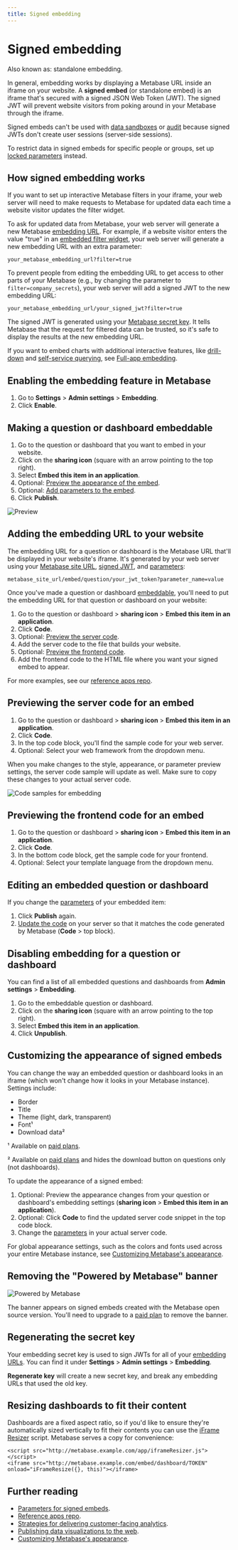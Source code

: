 ```yaml
---
title: Signed embedding
---
```


# Signed embedding

Also known as: standalone embedding.

In general, embedding works by displaying a Metabase URL inside an iframe on your website. A **signed embed** (or standalone embed) is an iframe that's secured with a signed JSON Web Token (JWT). The signed JWT will prevent website visitors from poking around in your Metabase through the iframe.

Signed embeds can't be used with [data sandboxes](../permissions/data-sandboxes.md) or [audit](../usage-and-performance-tools/audit.md) because signed JWTs don't create user sessions (server-side sessions).

To restrict data in signed embeds for specific people or groups, set up [locked parameters](./signed-embedding-parameters.md#restricting-data-in-a-signed-embed) instead.

## How signed embedding works

If you want to set up interactive Metabase filters in your iframe, your web server will need to make requests to Metabase for updated data each time a website visitor updates the filter widget.

To ask for updated data from Metabase, your web server will generate a new Metabase [embedding URL](#adding-the-embedding-url-to-your-website). For example, if a website visitor enters the value "true" in an [embedded filter widget](./signed-embedding-parameters.md#adding-a-filter-widget-to-a-signed-embed), your web server will generate a new embedding URL with an extra parameter:

```
your_metabase_embedding_url?filter=true
```

To prevent people from editing the embedding URL to get access to other parts of your Metabase (e.g., by changing the parameter to `filter=company_secrets`), your web server will add a signed JWT to the new embedding URL:

```
your_metabase_embedding_url/your_signed_jwt?filter=true
```

The signed JWT is generated using your [Metabase secret key](#regenerating-the-secret-key). It tells Metabase that the request for filtered data can be trusted, so it's safe to display the results at the new embedding URL.

If you want to embed charts with additional interactive features, like [drill-down](https://www.metabase.com/learn/questions/drill-through) and [self-service querying](../questions/query-builder/introduction.md), see [Full-app embedding](./full-app-embedding.md).

## Enabling the embedding feature in Metabase

1. Go to **Settings** > **Admin settings** > **Embedding**.
2. Click **Enable**.

## Making a question or dashboard embeddable

1. Go to the question or dashboard that you want to embed in your website.
2. Click on the **sharing icon** (square with an arrow pointing to the top right).
3. Select **Embed this item in an application**.
4. Optional: [Preview the appearance of the embed](#customizing-the-appearance-of-signed-embeds).
5. Optional: [Add parameters to the embed](./signed-embedding-parameters.md).
6. Click **Publish**.

![Preview](./images/04-preview.png)

## Adding the embedding URL to your website

The embedding URL for a question or dashboard is the Metabase URL that'll be displayed in your website's iframe. It's generated by your web server using your [Metabase site URL](../configuring-metabase/settings.md#site-url), [signed JWT](#how-signed-embedding-works), and [parameters](./signed-embedding-parameters.md):

```
metabase_site_url/embed/question/your_jwt_token?parameter_name=value
```

Once you've made a question or dashboard [embeddable](#making-a-question-or-dashboard-embeddable), you'll need to put the embedding URL for that question or dashboard on your website:

1. Go to the question or dashboard > **sharing icon** > **Embed this item in an application**.
2. Click **Code**.
3. Optional: [Preview the server code](#previewing-the-frontend-code-for-an-embed).
4. Add the server code to the file that builds your website.
5. Optional: [Preview the frontend code](#previewing-the-frontend-code-for-an-embed).
6. Add the frontend code to the HTML file where you want your signed embed to appear.

For more examples, see our [reference apps repo](https://github.com/metabase/embedding-reference-apps).

## Previewing the server code for an embed

1. Go to the question or dashboard > **sharing icon** > **Embed this item in an application**.
2. Click **Code**.
3. In the top code block, you'll find the sample code for your web server.
4. Optional: Select your web framework from the dropdown menu.

When you make changes to the style, appearance, or parameter preview settings, the server code sample will update as well. Make sure to copy these changes to your actual server code.

![Code samples for embedding](./images/05-code.png)

## Previewing the frontend code for an embed

1. Go to the question or dashboard > **sharing icon** > **Embed this item in an application**.
2. Click **Code**.
3. In the bottom code block, get the sample code for your frontend.
4. Optional: Select your template language from the dropdown menu.

## Editing an embedded question or dashboard

If you change the [parameters](./signed-embedding-parameters.md) of your embedded item:

1. Click **Publish** again.
2. [Update the code](#adding-the-embedding-url-to-your-website) on your server so that it matches the code generated by Metabase (**Code** > top block).

## Disabling embedding for a question or dashboard

You can find a list of all embedded questions and dashboards from **Admin settings** > **Embedding**.

1. Go to the embeddable question or dashboard.
2. Click on the **sharing icon** (square with an arrow pointing to the top right).
3. Select **Embed this item in an application**.
4. Click **Unpublish**.

## Customizing the appearance of signed embeds

You can change the way an embedded question or dashboard looks in an iframe (which won't change how it looks in your Metabase instance). Settings include:

- Border
- Title
- Theme (light, dark, transparent)
- Font¹
- Download data²

¹ Available on [paid plans](https://www.metabase.com/pricing).

² Available on [paid plans](https://www.metabase.com/pricing) and hides the download button on questions only (not dashboards).

To update the appearance of a signed embed:

1. Optional: Preview the appearance changes from your question or dashboard's embedding settings (**sharing icon** > **Embed this item in an application**).
2. Optional: Click **Code** to find the updated server code snippet in the top code block.
3. Change the [parameters](./signed-embedding-parameters.md#customizing-the-appearance-of-a-signed-embed) in your actual server code.

For global appearance settings, such as the colors and fonts used across your entire Metabase instance, see [Customizing Metabase's appearance](../configuring-metabase/appearance.md).

## Removing the "Powered by Metabase" banner

![Powered by Metabase](./images/powered-by-metabase.png)

The banner appears on signed embeds created with the Metabase open source version. You'll need to upgrade to a [paid plan](https://www.metabase.com/pricing) to remove the banner.

## Regenerating the secret key

Your embedding secret key is used to sign JWTs for all of your [embedding URLs](#adding-the-embedding-url-to-your-website). You can find it under **Settings** > **Admin settings** > **Embedding**.

**Regenerate key** will create a new secret key, and break any embedding URLs that used the old key.

## Resizing dashboards to fit their content

Dashboards are a fixed aspect ratio, so if you'd like to ensure they're automatically sized vertically to fit their contents you can use the [iFrame Resizer](https://github.com/davidjbradshaw/iframe-resizer) script. Metabase serves a copy for convenience:

```
<script src="http://metabase.example.com/app/iframeResizer.js"></script>
<iframe src="http://metabase.example.com/embed/dashboard/TOKEN" onload="iFrameResize({}, this)"></iframe>
```

## Further reading

- [Parameters for signed embeds](./signed-embedding-parameters.md).
- [Reference apps repo](https://github.com/metabase/embedding-reference-apps).
- [Strategies for delivering customer-facing analytics](https://www.metabase.com/learn/embedding/embedding-overview).
- [Publishing data visualizations to the web](https://www.metabase.com/learn/embedding/embedding-charts-and-dashboards).
- [Customizing Metabase's appearance](../configuring-metabase/appearance.md).
